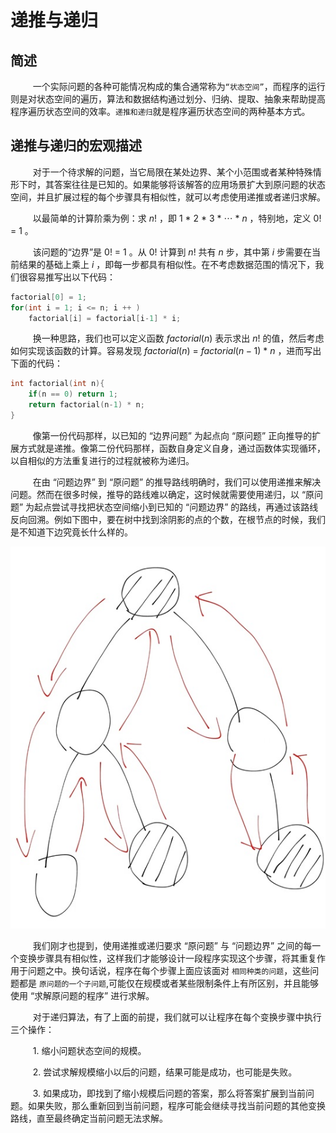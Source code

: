 # 递推与递归

## 简述

$\qquad$ 一个实际问题的各种可能情况构成的集合通常称为`“状态空间”`，而程序的运行则是对状态空间的遍历，算法和数据结构通过划分、归纳、提取、抽象来帮助提高程序遍历状态空间的效率。`递推和递归`就是程序遍历状态空间的两种基本方式。

##

## 递推与递归的宏观描述

$\qquad$ 对于一个待求解的问题，当它局限在某处边界、某个小范围或者某种特殊情形下时，其答案往往是已知的。如果能够将该解答的应用场景扩大到原问题的状态空间，并且扩展过程的每个步骤具有相似性，就可以考虑使用递推或者递归求解。

$\qquad$ 以最简单的计算阶乘为例：求 $n!$ ，即 $1$ $\ast$ $2$ $\ast$ $3$ $\ast$ $\cdots$ $\ast$ $n$ ，特别地，定义 $0!$ $=$ $1$ 。

$\qquad$ 该问题的“边界”是 $0!$ $=$ $1$ 。从 $0!$ 计算到 $n!$ 共有 $n$ 步，其中第 $i$ 步需要在当前结果的基础上乘上 $i$ ，即每一步都具有相似性。在不考虑数据范围的情况下，我们很容易推写出以下代码：

```cpp
factorial[0] = 1;
for(int i = 1; i <= n; i ++ )
    factorial[i] = factorial[i-1] * i;
```

$\qquad$ 换一种思路，我们也可以定义函数 $factorial(n)$ 表示求出 $n!$ 的值，然后考虑如何实现该函数的计算。容易发现 $factorial(n)$ $=$ $factorial(n-1)$ $\ast$ $n$ ，进而写出下面的代码：

```cpp
int factorial(int n){
    if(n == 0) return 1;
    return factorial(n-1) * n;
}
```

$\qquad$ 像第一份代码那样，以已知的 “边界问题” 为起点向 “原问题” 正向推导的扩展方式就是递推。像第二份代码那样，函数自身定义自身，通过函数体实现循环，以自相似的方法重复进行的过程就被称为递归。

$\qquad$ 在由 “问题边界” 到 “原问题” 的推导路线明确时，我们可以使用递推来解决问题。然而在很多时候，推导的路线难以确定，这时候就需要使用递归，以 “原问题” 为起点尝试寻找把状态空间缩小到已知的 “问题边界” 的路线，再通过该路线反向回溯。例如下图中，要在树中找到涂阴影的点的个数，在根节点的时候，我们是不知道下边究竟长什么样的。

![A-3.1.1](Picture/A-3.1.1.jpg)

$\qquad$ 我们刚才也提到，使用递推或递归要求 “原问题” 与 “问题边界” 之间的每一个变换步骤具有相似性，这样我们才能够设计一段程序实现这个步骤，将其重复作用于问题之中。换句话说，程序在每个步骤上面应该面对 `相同种类的问题`，这些问题都是 `原问题的一个子问题`,可能仅在规模或者某些限制条件上有所区别，并且能够使用 “求解原问题的程序” 进行求解。

$\qquad$ 对于递归算法，有了上面的前提，我们就可以让程序在每个变换步骤中执行三个操作：

$\qquad$ 1. 缩小问题状态空间的规模。

$\qquad$ 2. 尝试求解规模缩小以后的问题，结果可能是成功，也可能是失败。

$\qquad$ 3. 如果成功，即找到了缩小规模后问题的答案，那么将答案扩展到当前问题。如果失败，那么重新回到当前问题，程序可能会继续寻找当前问题的其他变换路线，直至最终确定当前问题无法求解。